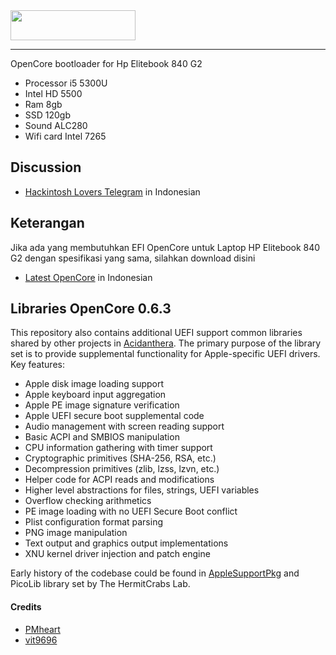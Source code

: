 <img src="https://github.com/acidanthera/OpenCorePkg/blob/master/Docs/Logos/OpenCore_with_text_Small.png" width="200" height="48"/>

-----

OpenCore bootloader for Hp Elitebook 840 G2 
- Processor i5 5300U 
- Intel HD 5500 
- Ram 8gb
- SSD 120gb
- Sound ALC280
- Wifi card Intel 7265


## Discussion

- [Hackintosh Lovers Telegram](https://t.me/HackintoshLover) in Indonesian


## Keterangan

Jika ada yang membutuhkan EFI OpenCore untuk Laptop HP Elitebook 840 G2 dengan spesifikasi yang sama, silahkan download disini

- [Latest OpenCore](https://github.com/wallevee/OC-HP840G2-i5-5300U/releases) in Indonesian
 
 
## Libraries OpenCore 0.6.3

This repository also contains additional UEFI support common libraries shared by other projects in [Acidanthera](https://github.com/acidanthera). The primary purpose of the library set is to provide supplemental functionality for Apple-specific UEFI drivers. Key features:

- Apple disk image loading support
- Apple keyboard input aggregation
- Apple PE image signature verification
- Apple UEFI secure boot supplemental code
- Audio management with screen reading support
- Basic ACPI and SMBIOS manipulation
- CPU information gathering with timer support
- Cryptographic primitives (SHA-256, RSA, etc.)
- Decompression primitives (zlib, lzss, lzvn, etc.)
- Helper code for ACPI reads and modifications
- Higher level abstractions for files, strings, UEFI variables
- Overflow checking arithmetics
- PE image loading with no UEFI Secure Boot conflict
- Plist configuration format parsing
- PNG image manipulation
- Text output and graphics output implementations
- XNU kernel driver injection and patch engine

Early history of the codebase could be found in [AppleSupportPkg](https://github.com/acidanthera/AppleSupportPkg) and PicoLib library set by The HermitCrabs Lab.

#### Credits

- [PMheart](https://github.com/PMheart)
- [vit9696](https://github.com/vit9696)


